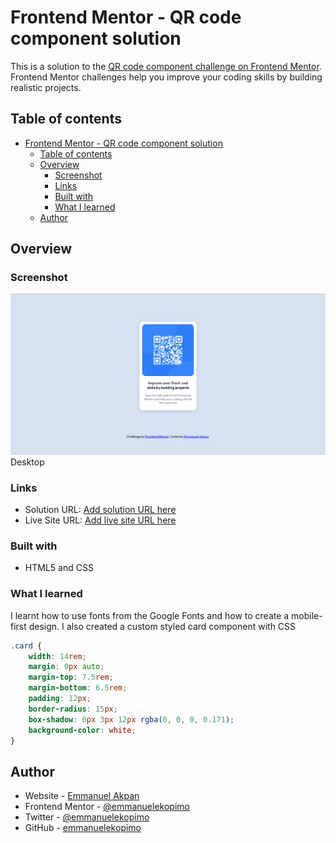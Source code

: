 # Frontend Mentor - QR code component solution

This is a solution to the [QR code component challenge on Frontend Mentor](https://www.frontendmentor.io/challenges/qr-code-component-iux_sIO_H). Frontend Mentor challenges help you improve your coding skills by building realistic projects. 

## Table of contents

- [Frontend Mentor - QR code component solution](#frontend-mentor---qr-code-component-solution)
  - [Table of contents](#table-of-contents)
  - [Overview](#overview)
    - [Screenshot](#screenshot)
    - [Links](#links)
    - [Built with](#built-with)
    - [What I learned](#what-i-learned)
  - [Author](#author)



## Overview

### Screenshot

![Screenshot Desktop](./shot.png)
Desktop

### Links

- Solution URL: [Add solution URL here](https://your-solution-url.com)
- Live Site URL: [Add live site URL here](https://your-live-site-url.com)

### Built with

- HTML5 and CSS

### What I learned

I learnt how to use fonts from the Google Fonts and how to create a mobile-first design. I also created a custom styled card component with CSS

```css
.card {
    width: 14rem;
    margin: 0px auto;
    margin-top: 7.5rem;
    margin-bottom: 6.5rem;
    padding: 12px;
    border-radius: 15px;
    box-shadow: 0px 3px 12px rgba(0, 0, 0, 0.171);
    background-color: white;
}
```

## Author

- Website - [Emmanuel Akpan](https://www.bixoftware.wordpress.com)
- Frontend Mentor - [@emmanuelekopimo](https://www.frontendmentor.io/profile/emmanuelekopimo)
- Twitter - [@emmanuelekopimo](https://www.twitter.com/emmanuelekopimo)
- GitHub - [emmanuelekopimo](https://github.com/emmanuelekopimo)